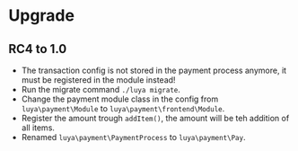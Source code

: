 # Upgrade

## RC4 to 1.0

+ The transaction config is not stored in the payment process anymore, it must be registered in the module instead!
+ Run the migrate command `./luya migrate`.
+ Change the payment module class in the config from `luya\payment\Module` to `luya\payment\frontend\Module`.
+ Register the amount trough `addItem()`, the amount will be teh addition of all items.
+ Renamed `luya\payment\PaymentProcess` to `luya\payment\Pay`.